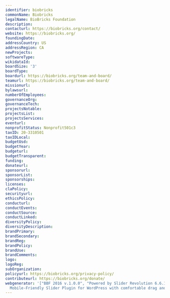 ```yaml
---
identifier: biobricks
commonName: Biobricks
legalName: BioBricks Foundation
description:
contacturl: https://biobricks.org/contact/
website: https://biobricks.org/
foundingDate:
addressCountry: US
addressRegion: CA
newProjects:
softwareType:
wikidataId:
boardSize: '3'
boardType:
boardurl: https://biobricks.org/team-and-board/
teamurl: https://biobricks.org/team-and-board/
missionurl:
bylawsurl:
numberOfEmployees:
governanceOrg:
governanceTech:
projectsNotable:
projectsList:
projectsServices:
eventurl:
nonprofitStatus: Nonprofit501c3
taxID: 20-3310501
taxIDLocal:
budgetUsd:
budgetYear:
budgeturl:
budgetTransparent:
funding:
donateurl:
sponsorurl:
sponsorList:
sponsorships:
licenses:
claPolicy:
securityurl:
ethicsPolicy:
conducturl:
conductEvents:
conductSource:
conductLinked:
diversityPolicy:
diversityDescription:
brandPrimary:
brandSecondary:
brandReg:
brandPolicy:
brandUse:
brandComments:
logo:
logoReg:
subOrganization:
policyurl: https://biobricks.org/privacy-policy/
contributeurl: https://biobricks.org/donate/
webgenerator: '["BBF 2016 v.1.0.0", "Powered by Slider Revolution 6.6.15 - responsive,
  Mobile-Friendly Slider Plugin for WordPress with comfortable drag and drop interface."]'
---
```


